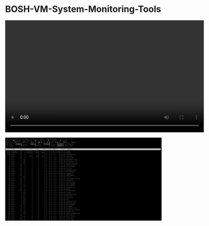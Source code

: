 # BOSH-VM-System-Monitoring-Tools

<video width="640" height="360" controls>
  <source src="https://drive.google.com/file/d/1Dhy8b9ZdTJbhdV9gYC-TUCJbS-156aZb/view?usp=share_link" type="VIDEO_TYPE">
</video>

![Alt text](img/top.png)
